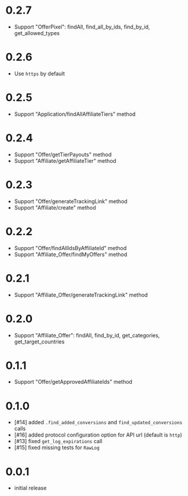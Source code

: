 # 0.2.7
- Support "OfferPixel": findAll, find_all_by_ids, find_by_id, get_allowed_types

# 0.2.6
- Use `https` by default

# 0.2.5
- Support "Application/findAllAffiliateTiers" method

# 0.2.4
- Support "Offer/getTierPayouts" method
- Support "Affiliate/getAffiliateTier" method

# 0.2.3
- Support "Offer/generateTrackingLink" method
- Support "Affiliate/create" method

# 0.2.2
- Support "Offer/findAllIdsByAffiliateId" method
- Support "Affiliate_Offer/findMyOffers" method

# 0.2.1
- Support "Affiliate_Offer/generateTrackingLink" method

# 0.2.0
- Support "Affiliate_Offer": findAll, find_by_id, get_categories, get_target_countries

# 0.1.1
- Support "Offer/getApprovedAffiliateIds" method

# 0.1.0

- [#14] added `.find_added_conversions` and `find_updated_conversions` calls
- [#16] added protocol configuration option for API url (default is `http`)
- [#13] fixed `get_log_expirations` call
- [#15] fixed missing tests for `RawLog`

# 0.0.1

- initial release
